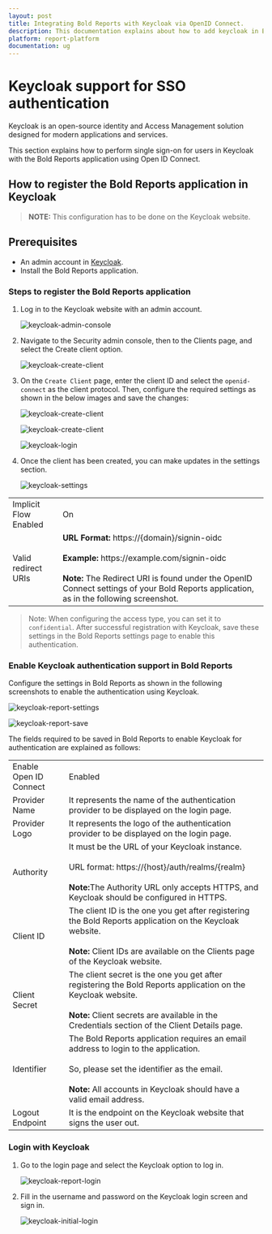 ```yaml
---
layout: post
title: Integrating Bold Reports with Keycloak via OpenID Connect.
description: This documentation explains about how to add keycloak in Bold Reports using the OpenId Connect settings
platform: report-platform
documentation: ug
---
```


# Keycloak support for SSO authentication

Keycloak is an open-source identity and Access Management solution designed for modern applications and services.

This section explains how to perform single sign-on for users in Keycloak with the Bold Reports application using Open ID Connect.

## How to register the Bold Reports application in Keycloak

> **NOTE:** This configuration has to be done on the Keycloak website.

## Prerequisites

* An admin account in [Keycloak](https://www.keycloak.org/getting-started/getting-started-zip).
* Install the Bold Reports application.

### Steps to register the Bold Reports application

1. Log in to the Keycloak website with an admin account.

    ![keycloak-admin-console](/static/assets/on-premise/images/authentication/single-sign-on/openid-connect/keycloak/keycloak-admin-console.png)

2. Navigate to the Security admin console, then to the Clients page, and select the Create client option.

    ![keycloak-create-client](/static/assets/on-premise/images/authentication/single-sign-on/openid-connect/keycloak/keycloak-client.png)

3. On the `Create Client` page, enter the client ID and select the `openid-connect` as the client protocol. Then, configure the required settings as shown in the below images and save the changes:

    ![keycloak-create-client](/static/assets/on-premise/images/authentication/single-sign-on/openid-connect/keycloak/keycloak-application.png)

    ![keycloak-create-client](/static/assets/on-premise/images/authentication/single-sign-on/openid-connect/keycloak/keycloak-config.png)

    ![keycloak-login](/static/assets/on-premise/images/authentication/single-sign-on/openid-connect/keycloak/keycloak-login.png)

4. Once the client has been created, you can make updates in the settings section.

    ![keycloak-settings](/static/assets/on-premise/images/authentication/single-sign-on/openid-connect/keycloak/keycloak-settings.png)

<table>
<tr>
    <td>
        Implicit Flow Enabled
    </td>
    <td>
        On
    </td>
</tr>
<tr>
    <td>
        Valid redirect URIs
    </td>
    <td>
        <b>URL Format:</b> https://{domain}/signin-oidc</br></br>
        <b>Example:</b> https://example.com/signin-oidc</br></br>
        <b>Note:</b> The Redirect URI is found under the OpenID Connect settings of your Bold Reports application, as in the following screenshot.
    </td>
</tr>
</table>

> Note: When configuring the access type, you can set it to `confidential`.
> After successful registration with Keycloak, save these settings in the Bold Reports settings page to enable this authentication.

### Enable Keycloak authentication support in Bold Reports

Configure the settings in Bold Reports as shown in the following screenshots to enable the authentication using Keycloak.

![keycloak-report-settings](/static/assets/on-premise/images/authentication/single-sign-on/openid-connect/keycloak/keycloak-report-settings.png)

![keycloak-report-save](/static/assets/on-premise/images/authentication/single-sign-on/openid-connect/keycloak/keycloak-save.png)

The fields required to be saved in Bold Reports to enable Keycloak for authentication are explained as follows:

<table>
<tr>
    <td>
        Enable Open ID Connect
    </td>
    <td>
        Enabled
    </td>
</tr>
<tr>
    <td>
        Provider Name
    </td>
    <td>
        It represents the name of the authentication provider to be displayed on the login page.
    </td>
</tr>
<tr>
    <td>
        Provider Logo
    </td>
    <td>
        It represents the logo of the authentication provider to be displayed on the login page.
    </td>
</tr>
<tr>
    <td>
        Authority
    </td>
    <td>
        It must be the URL of your Keycloak instance.</br></br>
        URL format: https://{host}/auth/realms/{realm}</br></br>
        <b>Note:</b>The Authority URL only accepts HTTPS, and Keycloak should be configured in HTTPS.
    </td>
</tr>
<tr>
    <td>
        Client ID
    </td>
    <td>
        The client ID is the one you get after registering the Bold Reports application on the Keycloak website.</br></br>
        <b>Note:</b> Client IDs are available on the Clients page of the Keycloak website.
    </td>
</tr>
<tr>
    <td>
        Client Secret
    </td>
    <td>
        The client secret is the one you get after registering the Bold Reports application on the Keycloak website.</br></br>
        <b>Note:</b> Client secrets are available in the Credentials section of the Client Details page.
    </td>
</tr>
<tr>
    <td>
        Identifier
    </td>
    <td>
        The Bold Reports application requires an email address to login to the application.</br></br>
        So, please set the identifier as the email.</br></br>
        <b>Note:</b> All accounts in Keycloak should have a valid email address.
    </td>
</tr>
<tr>
    <td>
        Logout Endpoint
    </td>
    <td>
        It is the endpoint on the Keycloak website that signs the user out.
    </td>
</tr>
</table>

### Login with Keycloak

1. Go to the login page and select the Keycloak option to log in.

    ![keycloak-report-login](/static/assets/on-premise/images/authentication/single-sign-on/openid-connect/keycloak/keycloak-reports-login-page.png)

2. Fill in the username and password on the Keycloak login screen and sign in.

    ![keycloak-initial-login](/static/assets/on-premise/images/authentication/single-sign-on/openid-connect/keycloak/keycloak-initial-login.png)